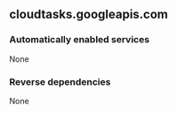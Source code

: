 ## cloudtasks.googleapis.com

### Automatically enabled services

None

### Reverse dependencies

None
